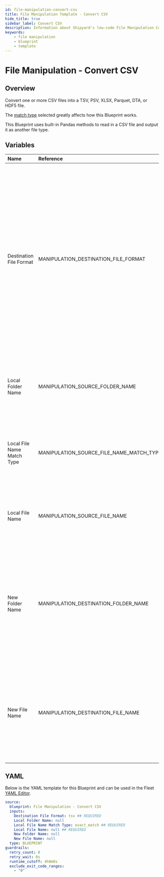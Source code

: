 ```yaml
---
id: file-manipulation-convert-csv
title: File Manipulation Template - Convert CSV
hide_title: true
sidebar_label: Convert CSV
description: Information about Shipyard's low-code File Manipulation Convert CSV blueprint. Convert a CSV file into a TSV, PSV, XLSX, Parquet, DTA, or HDF5 file.
keywords:
    - file manipulation
    - blueprint
    - template
---
```


# File Manipulation - Convert CSV

## Overview

Convert one or more CSV files into a TSV, PSV, XLSX, Parquet, DTA, or HDF5 file.

The [match type](https://www.shipyardapp.com/docs/reference/blueprint-library/match-type/) selected greatly affects how this Blueprint works.

This Blueprint uses built-in Pandas methods to read in a CSV file and output it as another file type.



## Variables

| Name | Reference | Type | Required | Default | Options | Description |
|:---|:---|:---|:---|:---|:---|:---|
| Destination File Format | MANIPULATION_DESTINATION_FILE_FORMAT | Select | :white_check_mark: | `tsv` | Tab-Separated File (.tsv): `tsv`<br></br><br></br>Pipe-Separated File (.psv): `psv`<br></br><br></br>Excel File (.xlsx): `xlsx`<br></br><br></br>Parquet (.parquet): `parquet`<br></br><br></br>Stata (.dta): `stata`<br></br><br></br>HDF5 (.h5): `hdf5` | Type of file that you want the CSV file(s) converted into. |
| Local Folder Name | MANIPULATION_SOURCE_FOLDER_NAME | Alphanumeric | :heavy_minus_sign: | - | - | Name of the local folder on Shipyard where the target file lives. If left blank, will look in the home directory. |
| Local File Name Match Type | MANIPULATION_SOURCE_FILE_NAME_MATCH_TYPE | Select | :white_check_mark: | `exact_match` | Exact Match: `exact_match`<br></br><br></br>Regex Match: `regex_match` | Determines if the text in &#34;Local File Name&#34; will look for one file with exact match, or multiple files using regex. |
| Local File Name | MANIPULATION_SOURCE_FILE_NAME | Alphanumeric | :white_check_mark: | - | - | Name of the target file on Shipyard. Can be regex if &#34;Match Type&#34; is set accordingly. |
| New Folder Name | MANIPULATION_DESTINATION_FOLDER_NAME | Alphanumeric | :heavy_minus_sign: | - | - | Folder where the newly converted file(s) should be created on Shipyard. Leaving blank will place the file in the home directory. If the folder does not already exist, it will be created. |
| New File Name | MANIPULATION_DESTINATION_FILE_NAME | Alphanumeric | :heavy_minus_sign: | - | - | What to name the newly converted files on Shipyard. If left blank, defaults to the original file name(s) with an updated extension based on the selected file format. |


## YAML

Below is the YAML template for this Blueprint and can be used in the Fleet [YAML Editor](../../reference/fleets/yaml-editor.md).

```yaml
source:
  blueprint: File Manipulation - Convert CSV
  inputs:
    Destination File Format: tsv ## REQUIRED
    Local Folder Name: null 
    Local File Name Match Type: exact_match ## REQUIRED
    Local File Name: null ## REQUIRED
    New Folder Name: null 
    New File Name: null 
  type: BLUEPRINT
guardrails:
  retry_count: 0
  retry_wait: 0s
  runtime_cutoff: 4h0m0s
  exclude_exit_code_ranges:
    - "0"
```
